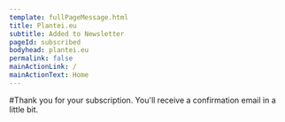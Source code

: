 ```yaml
---
template: fullPageMessage.html
title: Plantei.eu
subtitle: Added to Newsletter 
pageId: subscribed
bodyhead: plantei.eu
permalink: false
mainActionLink: /
mainActionText: Home
---
```


#Thank you for your subscription.
You'll receive a confirmation email in a little bit.
